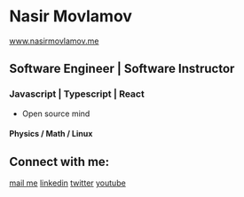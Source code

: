  <h1 >Nasir Movlamov</h1>
 <a href="https://www.nasirmovlamov.me">www.nasirmovlamov.me </a>
 
<h2>Software Engineer | Software Instructor </h2>
<h3>Javascript | Typescript | React </h3>
<ul>
  <li>Open source mind </li>
</ul>

<div>
 <h4> Physics /  Math / Linux </h4> 
</div>

<h2>Connect with me:</h2>
<p >
 
  <a href="mailto:movlamovnasir@gmail.com">mail me</a>
  <a href="https://az.linkedin.com/in/nasir-movlamov-322ab21b4">linkedin</a>
  <a href="https://twitter.com/nasirmovlamov">twitter</a>
  <a href="https://www.youtube.com/channel/UCmE8Psks_-SDw9iG1nn6MpQ">youtube</a>
 
</p>
